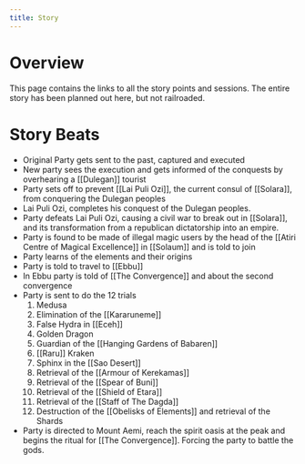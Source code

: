 ```yaml
---
title: Story
---
```

# Overview
This page contains the links to all the story points and sessions. The entire story has been planned out here, but not railroaded.
# Story Beats
- Original Party gets sent to the past, captured and executed
- New party sees the execution and gets informed of the conquests by overhearing a [[Dulegan]] tourist
- Party sets off to prevent [[Lai Puli Ozi]], the current consul of [[Solara]], from conquering the Dulegan peoples
- Lai Puli Ozi, completes his conquest of the Dulegan peoples.
- Party defeats Lai Puli Ozi, causing a civil war to break out in [[Solara]], and its transformation from a republican dictatorship into an empire.
- Party is found to be made of illegal magic users by the head of the [[Atiri Centre of Magical Excellence]] in [[Solaum]] and is told to join
- Party learns of the elements and their origins
- Party is told to travel to [[Ebbu]]
- In Ebbu party is told of [[The Convergence]] and about the second convergence
- Party is sent to do the 12 trials
	1. Medusa
	2. Elimination of the [[Kararuneme]]
	3. False Hydra in [[Eceh]]
	4. Golden Dragon
	5. Guardian of the [[Hanging Gardens of Babaren]]
	6. [[Raru]] Kraken
	7. Sphinx in the [[Sao Desert]]
	8. Retrieval of the [[Armour of Kerekamas]]
	9. Retrieval of the [[Spear of Buni]]
	10. Retrieval of the [[Shield of Etara]]
	11. Retrieval of the [[Staff of The Dagda]]
	12. Destruction of the [[Obelisks of Elements]] and retrieval of the Shards
- Party is directed to Mount Aemi, reach the spirit oasis at the peak and begins the ritual for [[The Convergence]]. Forcing the party to battle the gods.